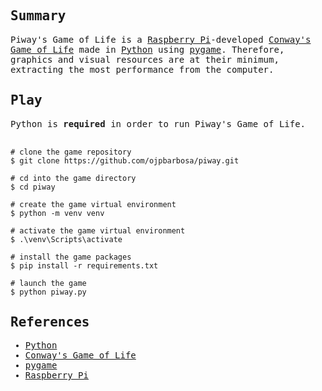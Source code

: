<samp>
  <h2>Summary</h2>
  Piway's Game of Life is a <a href="https://www.raspberrypi.org/">Raspberry Pi</a>-developed <a href="https://en.wikipedia.org/wiki/Conway%27s_Game_of_Life">Conway's Game of Life</a> made in <a href="https://www.python.org/">Python</a> using <a href="https://www.pygame.org/">pygame</a>. Therefore, graphics and visual resources are at their minimum, extracting the most performance from the computer.
  <br />
  <h2>Play</h2>
  Python is <b>required</b> in order to run Piway's Game of Life.
  <br />
  <br />

  ```
  # clone the game repository
  $ git clone https://github.com/ojpbarbosa/piway.git

  # cd into the game directory
  $ cd piway

  # create the game virtual environment
  $ python -m venv venv

  # activate the game virtual environment
  $ .\venv\Scripts\activate

  # install the game packages
  $ pip install -r requirements.txt

  # launch the game
  $ python piway.py
  ```
  <h2>References</h2>
  <ul>
    <li><a href="https://www.python.org/">Python</a></li>
    <li><a href="https://en.wikipedia.org/wiki/Conway%27s_Game_of_Life">Conway's Game of Life</a></li>
    <li><a href="https://www.pygame.org/">pygame</a></li>
    <li><a href="https://www.raspberrypi.org/">Raspberry Pi</a></li>
  </ul>
</samp>
